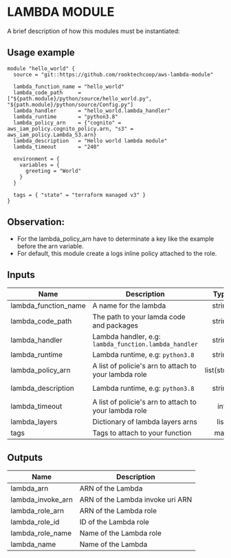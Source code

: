 # LAMBDA MODULE

A brief description of how this modules must be instantiated:

## Usage example

```hcl
module "hello_world" {
  source = "git::https://github.com/rooktechcoop/aws-lambda-module"

  lambda_function_name = "hello_world"
  lambda_code_path     = ["${path.module}/python/source/hello_world.py", "${path.module}/python/source/Config.py"]
  lambda_handler       = "hello_world.lambda_handler"
  lambda_runtime       = "python3.8"
  lambda_policy_arn    = {"cognito" = aws_iam_policy.cognito_policy.arn, "s3" = aws_iam_policy.Lambda_S3.arn}
  lambda_description   = "Hello world lambda module"
  lambda_timeout       = "240"

  environment = {
    variables = {
      greeting = "World"
    }
  }

  tags = { "state" = "terraform managed v3" }
}
```

## Observation:
- For the lambda_policy_arn have to determinate a key like the example before the arn variable.
- For default, this module create a logs inline policy attached to the role.

## Inputs

| Name | Description | Type | Default | Required |
|------|-------------|:----:|:------:|:-----:|
| lambda_function_name | A name for the lambda | string | `-` | yes |
| lambda_code_path| The path to your lamda code and packages | string | `"Some description for your lambda"` | no |
| lambda_handler | Lambda handler, e.g: `lambda_function.lambda_handler` | string | `lambda_function.lambda_handler` | yes |
| lambda_runtime | Lambda runtime, e.g: `python3.8` | string | - | yes |
| lambda_policy_arn | A list of policie's arn to attach to your lambda role | list(string) | `-` | no|
| lambda_description | Lambda runtime, e.g: `python3.8` | string | `"Some description for your lambda"` | no |
| lambda_timeout | A list of policie's arn to attach to your lambda role | int | 3 | no |
| lambda_layers| Dictionary of lambda layers arns | list | `null` | no |
| tags | Tags to attach to your function | map | `null` | no |


## Outputs

| Name | Description |
|------|-------------|
| lambda_arn | ARN of the Lambda |
| lambda_invoke_arn | ARN of the Lambda invoke uri ARN |
| lambda_role_arn | ARN of the Lambda role |
| lambda_role_id | ID of the Lambda role |
| lambda_role_name | Name of the Lambda role |
| lambda_name | Name of the Lambda |